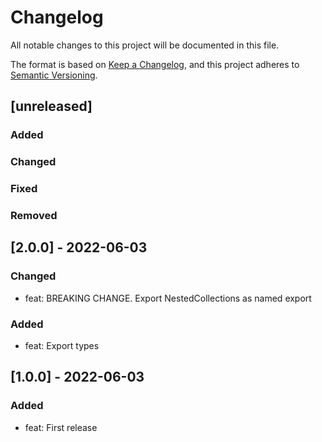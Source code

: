 # Changelog
All notable changes to this project will be documented in this file.

The format is based on [Keep a Changelog](https://keepachangelog.com/en/1.0.0/),
and this project adheres to [Semantic Versioning](https://semver.org/spec/v2.0.0.html).

## [unreleased]
### Added
### Changed
### Fixed
### Removed

## [2.0.0] - 2022-06-03

### Changed
- feat: BREAKING CHANGE. Export NestedCollections as named export

### Added
- feat: Export types

## [1.0.0] - 2022-06-03

### Added
- feat: First release
